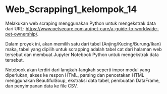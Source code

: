 # Web_Scrapping1_kelompok_14

Melakukan web scraping menggunakan Python untuk mengekstrak data dari URL: https://www.petsecure.com.au/pet-care/a-guide-to-worldwide-pet-ownership/. 

Dalam proyek ini, akan memilih satu dari tabel (Anjing/Kucing/Burung/Ikan) maka, tabel yang dipilih untuk scrapping adalah tabel cat
dari halaman web tersebut dan membuat Jupyter Notebook Python untuk mengekstrak data tersebut. 

Notebook akan terdiri dari langkah-langkah seperti impor modul yang diperlukan, akses ke respon HTML, parsing dan pencetakan HTML menggunakan BeautifulSoup, ekstraksi data tabel, pembuatan DataFrame, dan penyimpanan data ke file CSV.
